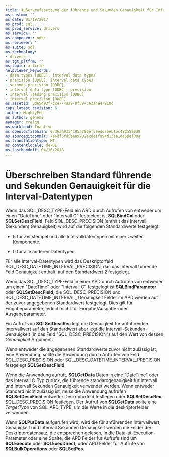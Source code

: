 ```yaml
---
title: Außerkraftsetzung der führende und Sekunden Genauigkeit für Intervalldatentypen | Microsoft Docs
ms.custom: ''
ms.date: 01/19/2017
ms.prod: sql
ms.prod_service: drivers
ms.service: ''
ms.component: odbc
ms.reviewer: ''
ms.suite: sql
ms.technology:
- drivers
ms.tgt_pltfrm: ''
ms.topic: article
helpviewer_keywords:
- data types [ODBC], interval data types
- precision [ODBC], interval data types
- seconds precision [ODBC]
- interval data type [ODBC], precision
- interval leading precision [ODBC]
- interval precision [ODBC]
ms.assetid: 3d65493f-dce7-4d29-9f59-c63a4e47918c
caps.latest.revision: 6
author: MightyPen
ms.author: genemi
manager: craigg
ms.workload: Inactive
ms.openlocfilehash: 0336aa9334195a706ef59edd7beb1ec482a590d8
ms.sourcegitcommit: 7a6df3fd5bea9282ecdeffa94d13ea1da6def80a
ms.translationtype: MT
ms.contentlocale: de-DE
ms.lasthandoff: 04/16/2018
---
```

# <a name="overriding-default-leading-and-seconds-precision-for-interval-data-types"></a>Überschreiben Standard führende und Sekunden Genauigkeit für die Interval-Datentypen
Wenn das SQL_DESC_TYPE-Feld ein ARD durch Aufrufen von entweder um einen "DateTime" oder "Intervall C" festgelegt ist **SQLBindCol** oder **SQLSetDescField**, Feld SQL_DESC_PRECISION (enthält das Intervall (Sekunden) Genauigkeit) wird auf die folgenden Standardwerte festgelegt:  
  
-   6 für Zeitstempel und alle Intervalldatentypen mit einer zweiten Komponente.  
  
-   0 für alle anderen Datentypen.  
  
 Für alle Interval-Datentypen wird das Deskriptorfeld SQL_DESC_DATETIME_INTERVAL_PRECISION, das das Intervall führende Feld Genauigkeit enthält, auf den Standardwert 2 festgelegt.  
  
 Wenn das SQL_DESC_TYPE-Feld in einer APD durch Aufrufen von entweder um einen "DateTime" oder "Intervall C" festgelegt ist **SQLBindParameter** oder **SQLSetDescField**, die SQL_DESC_PRECISION und SQL_DESC_DATETIME_INTERVAL_ Genauigkeit Felder im APD werden auf der zuvor angegebenen Standardwert festgelegt. Dies gilt für Eingabeparameter, jedoch nicht für Eingabe/Ausgabe-oder Ausgabeparameter.  
  
 Ein Aufruf von **SQLSetDescRec** legt die Genauigkeit für anführenden Intervallwert auf den Standardwert aber legt die Intervall-Sekunden-Genauigkeit (in das Feld "SQL_DESC_PRECISION") auf den Wert von dessen *Genauigkeit* Argument.  
  
 Wenn entweder die angegebenen Standardwerte zuvor nicht zulässig ist, eine Anwendung, sollte die Anwendung durch Aufrufen von Feld SQL_DESC_PRECISION oder SQL_DESC_DATETIME_INTERVAL_PRECISION festgelegt **SQLSetDescField**.  
  
 Wenn die Anwendung aufruft, **SQLGetData** Daten in eine "DateTime" oder das Intervall C-Typ zurück, die führende standardgenauigkeit für Intervall und Intervall Sekunden Genauigkeit verwendet werden. Wenn entweder Standard nicht zulässig ist, muss die Anwendung aufrufen **SQLSetDescField** entweder Deskriptorfeld festlegen oder **SQLSetDescRec** SQL_DESC_PRECISION festlegen. Der Aufruf von **SQLGetData** sollte eine *TargetType* von SQL_ARD_TYPE, um die Werte in die deskriptorfelder verwenden.  
  
 Wenn **SQLPutData** aufgerufen wird, wird die für anführenden Intervallwert, Genauigkeit und Intervall Sekunden Genauigkeit werden die Felder der Deskriptordatensatz, die entsprechen gelesen, in die Data-at-Execution-Parameter oder eine Spalte, die APD Felder für Aufrufe sind um **SQLExecute** oder **SQLExecDirect**, oder ARD Felder für Aufrufe von **SQLBulkOperations** oder **SQLSetPos**.
